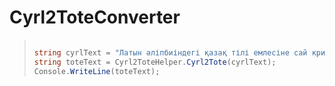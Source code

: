 ﻿# Cyrl2ToteConverter

> ```C#
>
> string cyrlText = "Латын әліпбиіндегі қазақ тілі емлесіне сай крилл жазуын төтеге сәйкестіру";
> string toteText = Cyrl2ToteHelper.Cyrl2Tote(cyrlText);
> Console.WriteLine(toteText);
> ```
